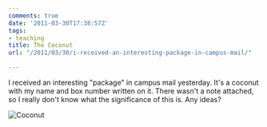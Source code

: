 ```yaml
---
comments: true
date: '2011-03-30T17:38:57Z'
tags:
- teaching
title: The Coconut
url: "/2011/03/30/i-received-an-interesting-package-in-campus-mail/"

---
```

<p>I received an interesting "package" in campus mail yesterday. It's a coconut with my name and box number written on it. There wasn't a note attached, so I really don't know what the significance of this is. Any ideas?</p>

![Coconut](/img/2011/coconut.jpeg)
